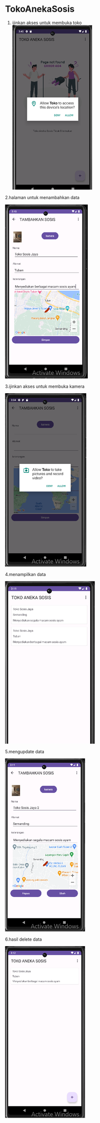 # TokoAnekaSosis
1. ijinkan akses untuk membuka toko
   <img src="https://github.com/Fathlmam/TOKOSOSIS12/blob/master/allow%20device.PNG">
   
2.halaman untuk menambahkan data<p>
  <img src="https://github.com/Fathlmam/TOKOSOSIS12/blob/master/menambahkan%20data.PNG">
  
3.ijinkan akses untuk membuka kamera <p>
  <img src="https://github.com/Fathlmam/TOKOSOSIS12/blob/master/allow%20kamera.PNG">

4.menampilkan data <p>
  <img src="https://github.com/Fathlmam/TOKOSOSIS12/blob/master/hasil%20inputan.PNG">
  
5.mengupdate data <p>
  <img src="https://github.com/Fathlmam/TOKOSOSIS12/blob/master/mengedit%20data.PNG">
  
6.hasil delete data <p>
  <img src="https://github.com/Fathlmam/TOKOSOSIS12/blob/master/hasil%20menghapus%20data.PNG">
